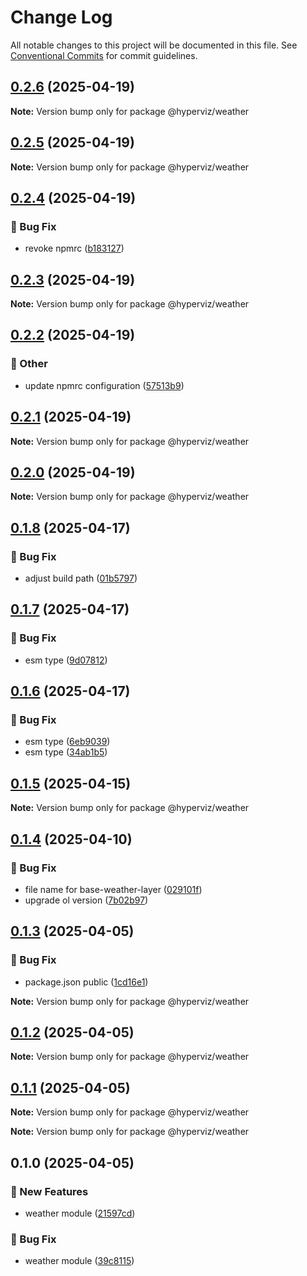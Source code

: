 # Change Log

All notable changes to this project will be documented in this file.
See [Conventional Commits](https://conventionalcommits.org) for commit guidelines.

## [0.2.6](https://github.com/hyperviz/weather/compare/v0.2.5...v0.2.6) (2025-04-19)

**Note:** Version bump only for package @hyperviz/weather





## [0.2.5](https://github.com/hyperviz/weather/compare/v0.2.4...v0.2.5) (2025-04-19)

**Note:** Version bump only for package @hyperviz/weather





## [0.2.4](https://github.com/hyperviz/weather/compare/v0.2.3...v0.2.4) (2025-04-19)


### :bug: Bug Fix

* revoke npmrc ([b183127](https://github.com/hyperviz/weather/commit/b1831279d34c3c8bb9aa731ff16516d5fcc3d65a))



## [0.2.3](https://github.com/hyperviz/weather/compare/v0.2.2...v0.2.3) (2025-04-19)

**Note:** Version bump only for package @hyperviz/weather





## [0.2.2](https://github.com/hyperviz/weather/compare/v0.2.1...v0.2.2) (2025-04-19)


### :mega: Other

* update npmrc configuration ([57513b9](https://github.com/hyperviz/weather/commit/57513b9ddad5d95c5fa413a6bbf3274778debe35))



## [0.2.1](https://github.com/hyperviz/weather/compare/v0.2.0...v0.2.1) (2025-04-19)

**Note:** Version bump only for package @hyperviz/weather





## [0.2.0](https://github.com/hyperviz/weather/compare/v0.1.8...v0.2.0) (2025-04-19)

**Note:** Version bump only for package @hyperviz/weather





## [0.1.8](https://github.com/hyperviz/weather/compare/v0.1.7...v0.1.8) (2025-04-17)


### :bug: Bug Fix

* adjust build path ([01b5797](https://github.com/hyperviz/weather/commit/01b5797f5a3ad6ac66a389ae702efe60bfb79d66))



## [0.1.7](https://github.com/hyperviz/weather/compare/v0.1.6...v0.1.7) (2025-04-17)


### :bug: Bug Fix

* esm type ([9d07812](https://github.com/hyperviz/weather/commit/9d07812bb82484e5bc4cb672939b18d320358a9a))



## [0.1.6](https://github.com/hyperviz/weather/compare/v0.1.5...v0.1.6) (2025-04-17)


### :bug: Bug Fix

* esm type ([6eb9039](https://github.com/hyperviz/weather/commit/6eb9039b977b071fdc8ec4fb41710bc96cbbe3d3))
* esm type ([34ab1b5](https://github.com/hyperviz/weather/commit/34ab1b5c7b7f44f2a2a35c5a66eacf233820c6f5))



## [0.1.5](https://github.com/heartyoh/hyperviz/compare/v0.1.4...v0.1.5) (2025-04-15)

**Note:** Version bump only for package @hyperviz/weather





## [0.1.4](https://github.com/heartyoh/hyperviz/compare/v0.1.3...v0.1.4) (2025-04-10)


### :bug: Bug Fix

* file name for base-weather-layer ([029101f](https://github.com/heartyoh/hyperviz/commit/029101fee403c0351dd8dfcff7e91f1d5f45c418))
* upgrade ol version ([7b02b97](https://github.com/heartyoh/hyperviz/commit/7b02b978ef8759d24ba2436e3b1105b1ee3e0cf6))



## [0.1.3](https://github.com/heartyoh/hyperviz/compare/v0.1.2...v0.1.3) (2025-04-05)


### :bug: Bug Fix

* package.json public ([1cd16e1](https://github.com/heartyoh/hyperviz/commit/1cd16e11471fb39c7ff57b74dea930c117fdc3e1))





**Note:** Version bump only for package @hyperviz/weather





## [0.1.2](https://github.com/heartyoh/hyperviz/compare/v0.1.1...v0.1.2) (2025-04-05)

**Note:** Version bump only for package @hyperviz/weather





## [0.1.1](https://github.com/heartyoh/hyperviz/compare/v0.1.0...v0.1.1) (2025-04-05)

**Note:** Version bump only for package @hyperviz/weather







**Note:** Version bump only for package @hyperviz/weather





## 0.1.0 (2025-04-05)


### :rocket: New Features

* weather module ([21597cd](https://github.com/heartyoh/hyperviz/commit/21597cd69cd658c09ac7548a4b178f2eabf84ad2))


### :bug: Bug Fix

* weather module ([39c8115](https://github.com/heartyoh/hyperviz/commit/39c8115b68ffd8dbb8fd4c54fa5a3bebfeedc60d))
